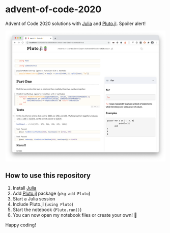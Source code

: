 # advent-of-code-2020
Advent of Code 2020 solutions with [Julia](https://julialang.org/) and [Pluto.jl](https://github.com/fonsp/Pluto.jl). Spoiler alert!

![Advent of Code 2020 with Julia and Pluto.jl](screenshot.png)

## How to use this repository
1. Install [Julia](https://julialang.org/)
2. Add [Pluto.jl](https://github.com/fonsp/Pluto.jl) package (`pkg add Pluto`)
3. Start a Julia session
3. Include Pluto.jl (`using Pluto`)
4. Start the notebook (`Pluto.run()`)
5. You can now open my notebook files or create your own! 🎉

Happy coding!
